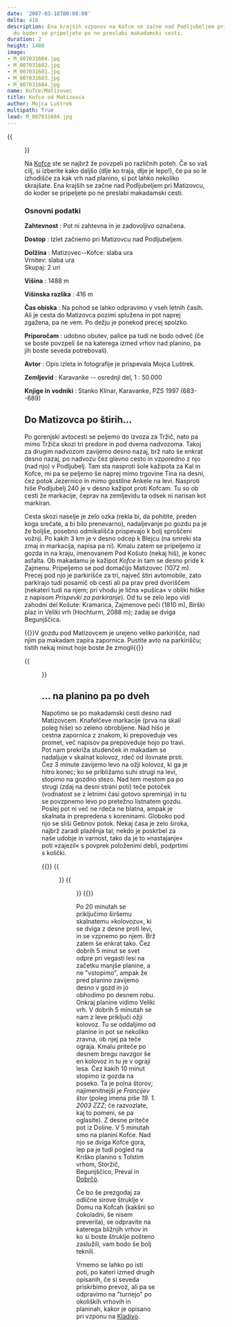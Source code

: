 ```yaml
---
date: '2007-03-18T00:00:00'
delta: 416
description: Ena krajših vzponov na Kofce se začne nad Podljubeljem pri Matizovcu,
  do koder se pripeljete po ne preslabi makadamski cesti.
duration: 2
height: 1488
image:
- M_007031604.jpg
- M_007031602.jpg
- M_007031601.jpg
- M_007031603.jpg
- M_007031604.jpg
name: Kofce/Matizovec
title: Kofce od Matizovca
author: Mojca Luštrek
multipath: True
lead: M_007031604.jpg
---
```

{{<figure src="M_007031604.jpg">}}

Na [Kofce](../) ste se najbrž že povzpeli po različnih poteh. Če so vaš cilj, si izberite kako daljšo (dlje ko traja, dlje je lepo!), če pa so le izhodišče za kak vrh nad planino, si pot lahko nekoliko skrajšate. Ena krajših se začne nad Podljubeljem pri Matizovcu, do koder se pripeljete po ne preslabi makadamski cesti.

### Osnovni podatki

**Zahtevnost**
:   Pot ni zahtevna in je zadovoljivo označena.

**Dostop**
:   Izlet začnemo pri Matizovcu nad Podljubeljem.

**Dolžina**
:   Matizovec--Kofce: slaba ura\
    Vrnitev: slaba ura\
    Skupaj: 2 uri

**Višina**
:   1488 m

**Višinska razlika**
:   416 m

**Čas obiska**
:   Na pohod se lahko odpravimo v vseh letnih časih. Ali je cesta do Matizovca pozimi splužena in pot naprej zgažena, pa ne vem. Po dežju je ponekod precej spolzko.

**Priporočam**
:   udobno obutev, palice pa tudi ne bodo odveč (če se boste povzpeli še na katerega izmed vrhov nad planino, pa jih boste seveda potrebovali).

**Avtor**
:   Opis izleta in fotografije je prispevala Mojca Luštrek.

**Zemljevid**
:   Karavanke -- osrednji del, 1 : 50.000

**Knjige in vodniki**
:   Stanko Klinar, Karavanke, PZS 1997 (683--689)

Do Matizovca po štirih...
--------------------------

Po gorenjski avtocesti se peljemo do izvoza za Tržič, nato pa mimo Tržiča skozi tri predore in pod dvema nadvozoma. Takoj za drugim nadvozom zavijemo desno nazaj, brž nato še enkrat desno nazaj, po nadvozu čez glavno cesto in vzporedno z njo (nad njo) v Podljubelj. Tam sta nasproti šole kažipota za Kal in Kofce, mi pa se peljemo še naprej mimo trgovine Tina na desni, čez potok Jezernico in mimo gostilne Ankele na levi. Nasproti hiše Podljubelj 240 je v desno kažipot proti Kofcam. Tu so ob cesti že markacije, čeprav na zemljevidu ta odsek ni narisan kot markiran.

Cesta skozi naselje je zelo ozka (rekla bi, da pohitite, preden koga srečate, a bi bilo prenevarno), nadaljevanje po gozdu pa je že boljše, posebno odmikališča prispevajo k bolj sproščeni vožnji. Po kakih 3 km je v desno odcep k Blejcu (na smreki sta zmaj in markacija, napisa pa ni). Kmalu zatem se pripeljemo iz gozda in na kraju, imenovanem Pod Košuto (nekaj hiš), je konec asfalta. Ob makadamu je kažipot *Kofce* in tam se desno pride k Zajmenu. Pripeljemo se pod domačijo Matizovec (1072 m). Precej pod njo je parkirišče za tri, največ štiri avtomobile, zato parkirajo tudi posamič ob cesti ali pa prav pred dvoriščem (nekateri tudi na njem; pri vhodu je lična »pušica« v obliki hiške z napisom *Prispevki za parkiranje*). Od tu se zelo lepo vidi zahodni del Košute: Kramarica, Zajmenove peči (1810 m), Birški plaz in Veliki vrh (Hochturm, 2088 m); zadaj se dviga Begunjščica.

{{<note warn>}}V gozdu pod Matizovcem je urejeno veliko parkirišče, nad njim pa makadam zapira zapornica. Pustite avto na parkirišču; tistih nekaj minut hoje boste že zmogli{{</note>}} 

{{<figure src="M_007031602.jpg" caption="Pod Matizovcem">}}

... na planino pa po dveh
--------------------------

Napotimo se po makadamski cesti desno nad Matizovcem. Knafelčeve markacije (prva na skali poleg hiše) so zeleno obrobljene. Nad hišo je cestna zapornica z znakom, ki prepoveduje ves promet, več napisov pa prepoveduje hojo po travi. Pot nam prekriža studenček in makadam se nadaljuje v skalnat kolovoz, rdeč od ilovnate prsti. Čez 3 minute zavijemo levo na ožji kolovoz, ki ga je hitro konec; ko se približamo suhi strugi na levi, stopimo na gozdno stezo. Nad tem mestom pa po strugi (zdaj na desni strani poti) teče potoček (vodnatost se z letnimi časi gotovo spreminja) in tu se povzpnemo levo po pretežno listnatem gozdu. Poslej pot ni več ne rdeča ne blatna, ampak je skalnata in prepredena s koreninami. Globoko pod njo se sliši Gebnov potok. Nekaj časa je zelo široka, najbrž zaradi plazênja tal; nekdo je poskrbel za naše udobje in varnost, tako da je to »nastajanje« poti »zajezil« s povprek položenimi debli, podprtimi s količki.

{{<gallery>}}
{{<figure src="M_007031601.jpg" caption="Začetek poti">}}
{{<figure src="M_007031603.jpg" caption="Francijev štor">}}
{{</gallery>}}

Po 20 minutah se priključimo širšemu skalnatemu »kolovozu«, ki se dviga z desne proti levi, in se vzpnemo po njem. Brž zatem še enkrat tako. Čez dobrih 5 minut se svet odpre pri vegasti lesi na začetku manjše planine, a ne \"vstopimo\", ampak že pred planino zavijemo desno v gozd in jo obhodimo po desnem robu. Onkraj planine vidimo Veliki vrh. V dobrih 5 minutah se nam z leve priključi ožji kolovoz. Tu se oddaljimo od planine in pot se nekoliko zravna, ob njej pa teče ograja. Kmalu priteče po desnem bregu navzgor še en kolovoz in tu je v ograji lesa. Čez kakih 10 minut stopimo iz gozda na poseko. Ta je polna štorov; najimenitnejši je *Francijev štor* (poleg imena piše *19. 1. 2003 ZZZ*; če razvozlate, kaj to pomeni, se pa oglasite). Z desne priteče pot iz Doline. V 5 minutah smo na planini Kofce. Nad njo se dviga Kofce gora, lep pa je tudi pogled na Kriško planino s Tolstim vrhom, Storžič, Begunjščico, Preval in [Dobrčo](../Dobrca).

Če bo še prezgodaj za odlične sirove štruklje v Domu na Kofcah (kakšni so čokoladni, še nisem preverila), se odpravite na katerega bližnjih vrhov in ko si boste štruklje pošteno zaslužili, vam bodo še bolj teknili.

Vrnemo se lahko po isti poti, po kateri izmed drugih opisanih, če si seveda priskrbimo prevoz, ali pa se odpravimo na \"turnejo\" po okoliških vrhovih in planinah, kakor je opisano pri vzponu na [Kladivo](../kladivo).
